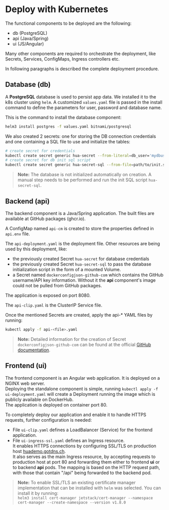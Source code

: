 # Deploy with Kubernetes

The functional components to be deployed are the following:
- db (PostgreSQL)
- api (Java/Spring)
- ui (JS/Angular)

Many other components are required to orchestrate the deployment, like Secrets, Services, ConfigMaps, Ingress controllers etc.

In following paragraphs is described the complete deployment procedure.

## Database (db)

A **PostgreSQL** database is used to persist app data. We installed it to the k8s cluster using `helm`. A customized `values.yaml` file is passed in the install command to define the parameters for user, password and database name.

This is the command to install the database component:
```bash
helm3 install postgres -f values.yaml bitnami/postgresql
```

We also created 2 secrets: one for storing the DB connection credentials and one containing a SQL file to use and initialize the tables:
```bash
# create secret for credentials
kubectl create secret generic hua-secret --from-literal=db_user='mydbuser' --from-literal=db_password='mydbpass'
# create secret for db init sql script
kubectl create secret generic hua-secret-sql --from-file=path/to/init.sql
```
> **Note:** The database is not initialized automatically on creation. A manual step needs to be performed and run the init SQL script `hua-secret-sql`.


## Backend (api)

The backend component is a Java/Spring application. The built files are available at GitHub packages (ghcr.io). 

A ConfigMap named `api-cm` is created to store the properties defined in `api.env` file. 

The `api-deployment.yaml` is the deployment file. Other resources are being used by this deployment, like:
- the previously created Secret `hua-secret` for database credentials
- the previously created Secret `hua-secret-sql` to pass the database initialization script in the form of a mounted Volume.
- a Secret named `dockerconfigjson-github-com` which contains the GitHub username/API key information. Without it the **api** component's image could not be pulled from GitHub packages.

The application is exposed on port 8080.

The `api-clip.yaml` is the ClusterIP Service file. 

Once the mentioned Secrets are created, apply the api-* YAML files by running:
```bash
kubectl apply -f api-<file>.yaml
```

> **Note:** Detailed information for the creation of Secret `dockerconfigjson-github-com` can be found at the official [GitHub documentation](https://docs.github.com/en/packages/working-with-a-github-packages-registry/working-with-the-container-registry).


## Frontend (ui)

The frontend component is an Angular web application. It is deployed on a NGINX web server.  
Deploying the standalone component is simple, running `kubectl apply -f ui-deployment.yaml` will create a Deployment running the image which is publicly available on DockerHub.  
The application is deployed on container port 80. 

To completely deploy our application and enable it to handle HTTPS requests, further configuration is needed:

- File `ui-clip.yaml` defines a LoadBalancer (Service) for the frontend application.
- File `ui-ingress-ssl.yaml` defines an Ingress resource.  
It enables HTTPS connections by configuring SSL/TLS on production host [huademo.gotdns.ch](https://huademo.gotdns.ch).  
It also serves as the main Ingress resource, by accepting requests to production host at port 80 and forwarding them either to frontend **ui** or to backend **api** pods. The mapping is based on the HTTP request path, with those that contain "/api" being forwarded to the backend pod.  

> **Note:** To enable SSL/TLS an existing certificate manager implementation that can be installed with `helm` was selected. You can install it by running:  
`helm3 install cert-manager jetstack/cert-manager --namespace cert-manager --create-namespace --version v1.8.0`
